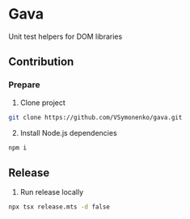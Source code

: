 # Gava

Unit test helpers for DOM libraries

## Contribution

### Prepare

1. Clone project

```bash
git clone https://github.com/VSymonenko/gava.git
```

2. Install Node.js dependencies

```bash
npm i
```

## Release

1. Run release locally

```bash
npx tsx release.mts -d false
```
